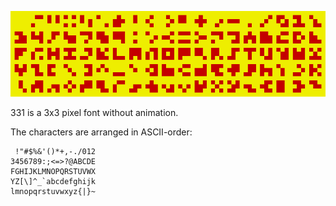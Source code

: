 ![Full character set](preview.png)

331 is a 3x3 pixel font without animation.

The characters are arranged in ASCII-order:

     !"#$%&'()*+,-./012
    3456789:;<=>?@ABCDE
    FGHIJKLMNOPQRSTUVWX
    YZ[\]^_`abcdefghijk
    lmnopqrstuvwxyz{|}~

